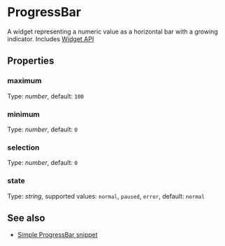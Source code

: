 ---
---
# ProgressBar
A widget representing a numeric value as a horizontal bar with a growing indicator.
Includes [Widget API](Widget.md)

## Properties
### maximum
Type: *number*, default: `100`

### minimum
Type: *number*, default: `0`

### selection
Type: *number*, default: `0`

### state
Type: *string*, supported values: `normal`, `paused`, `error`, default: `normal`


## See also
- [Simple ProgressBar snippet](https://github.com/eclipsesource/tabris-js/blob/v1.1.0/snippets/progressbar/progressbar.js)
